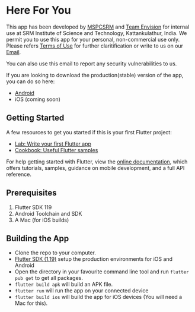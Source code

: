 # Here For You
This app has been developed by [MSPCSRM](https://msclubsrm.in) and [Team Envision](https://team-envision.github.io/) for internal use at SRM Institute of Science and Technology, Kattankulathur, India. We permit you to use this app for your personal, non-commercial use only. Please refers [Terms of Use](https://github.com/MSPC-Tech/MentalHealthApp/blob/master/static/Terms%20of%20Use.pdf) for further claritification or write to us on our [Email](mailto:mysafespaceindia@gmail.com).

You can also use this email to report any security vulnerabilities to us. 

If you are looking to download the production(stable) version of the app, you can do so here: 
- [Android](https://play.google.com/store/apps/details?id=com.envisionmspc.mentalHealthApp) 
- iOS (coming soon)

## Getting Started

A few resources to get you started if this is your first Flutter project:

- [Lab: Write your first Flutter app](https://flutter.dev/docs/get-started/codelab)
- [Cookbook: Useful Flutter samples](https://flutter.dev/docs/cookbook)

For help getting started with Flutter, view the
[online documentation](https://flutter.dev/docs), which offers tutorials,
samples, guidance on mobile development, and a full API reference.

## Prerequisites

<ol>
  <li>Flutter SDK 119</li>
  <li>Android Toolchain and SDK</li>
  <li>A Mac (for iOS builds)</li>
</ol>
  

## Building the App

- Clone the repo to your computer.
- [Flutter SDK (1.19)](https://flutter.dev/docs/get-started/install) setup the production environments for iOS and Android
- Open the directory in your favourite command line tool and run `flutter pub get` to get all packages.
- `flutter build apk` will build an APK file.
- `flutter run` will run the app on your connected device
- `flutter build ios` will build the app for iOS devices (You will need a Mac for this).

